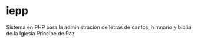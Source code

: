 # iepp
Sistema en PHP para la administración de letras de cantos, himnario y biblia de la Iglesia Príncipe de Paz

